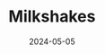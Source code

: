 ---
date: 2024-05-05
featured_image: Milkshakes-20240528-2.jpg
title: Milkshakes
description: 
tags: ["milkshakes"]
---